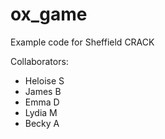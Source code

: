 # ox_game
Example code for Sheffield CRACK

Collaborators:
- Heloise S
- James B
- Emma D
- Lydia M
- Becky A